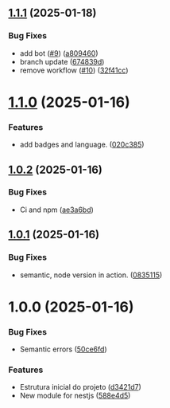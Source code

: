 ## [1.1.1](https://github.com/welton-dev/stack-nestjs/compare/v1.1.0...v1.1.1) (2025-01-18)


### Bug Fixes

* add bot ([#9](https://github.com/welton-dev/stack-nestjs/issues/9)) ([a809460](https://github.com/welton-dev/stack-nestjs/commit/a809460db72328c5c9ee2185f9d0fb86104e90de))
* branch update ([674839d](https://github.com/welton-dev/stack-nestjs/commit/674839d811ad5204c0a3c269f56a178db3a32cf4))
* remove workflow ([#10](https://github.com/welton-dev/stack-nestjs/issues/10)) ([32f41cc](https://github.com/welton-dev/stack-nestjs/commit/32f41cc4c4afa41bdec023b7ad2dd2f7c6a596ea))

# [1.1.0](https://github.com/welton-dev/stack-nestjs/compare/v1.0.2...v1.1.0) (2025-01-16)


### Features

* add badges and language. ([020c385](https://github.com/welton-dev/stack-nestjs/commit/020c3852a659470454bb01f4e372314c38619b71))

## [1.0.2](https://github.com/welton-dev/stack-nestjs/compare/v1.0.1...v1.0.2) (2025-01-16)


### Bug Fixes

* Ci and npm ([ae3a6bd](https://github.com/welton-dev/stack-nestjs/commit/ae3a6bdca55ec846ba38b607bb8c0b90e6b09d24))

## [1.0.1](https://github.com/welton-dev/stack-nestjs/compare/v1.0.0...v1.0.1) (2025-01-16)


### Bug Fixes

* semantic, node version in action. ([0835115](https://github.com/welton-dev/stack-nestjs/commit/0835115dacc020f9a11c2bfa8491a9894a04b192))

# 1.0.0 (2025-01-16)


### Bug Fixes

* Semantic errors ([50ce6fd](https://github.com/welton-dev/stack-nestjs/commit/50ce6fd44d46083758ad785348676570b9dc6a05))


### Features

* Estrutura inicial do projeto ([d3421d7](https://github.com/welton-dev/stack-nestjs/commit/d3421d79a4a32e8638e5f59347213c889b540ab1))
* New module for nestjs ([588e4d5](https://github.com/welton-dev/stack-nestjs/commit/588e4d55376ec8134e415658aed7b7bd43400e94))
